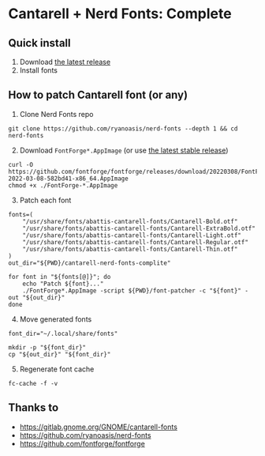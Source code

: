 # Cantarell + Nerd Fonts: Complete

## Quick install

1) Download [the latest release](https://github.com/s373r/cantarell-nerd-fonts-complete/releases/latest)
2) Install fonts

## How to patch Cantarell font (or any)

1) Clone Nerd Fonts repo
```shell
git clone https://github.com/ryanoasis/nerd-fonts --depth 1 && cd nerd-fonts
```

2) Download `FontForge*.AppImage` (or use [the latest stable release](https://github.com/ryanoasis/nerd-fonts/releases))
```shell
curl -O https://github.com/fontforge/fontforge/releases/download/20220308/FontForge-2022-03-08-582bd41-x86_64.AppImage
chmod +x ./FontForge-*.AppImage
```

3) Patch each font
```shell
fonts=(
    "/usr/share/fonts/abattis-cantarell-fonts/Cantarell-Bold.otf"
    "/usr/share/fonts/abattis-cantarell-fonts/Cantarell-ExtraBold.otf"
    "/usr/share/fonts/abattis-cantarell-fonts/Cantarell-Light.otf"
    "/usr/share/fonts/abattis-cantarell-fonts/Cantarell-Regular.otf"
    "/usr/share/fonts/abattis-cantarell-fonts/Cantarell-Thin.otf"
)
out_dir="${PWD}/cantarell-nerd-fonts-complite"

for font in "${fonts[@]}"; do
    echo "Patch ${font}..."
    ./FontForge*.AppImage -script ${PWD}/font-patcher -c "${font}" -out "${out_dir}"
done
```

4) Move generated fonts
```shell
font_dir="~/.local/share/fonts"

mkdir -p "${font_dir}"
cp "${out_dir}" "${font_dir}"
```

5) Regenerate font cache
```shell
fc-cache -f -v
```

## Thanks to

- https://gitlab.gnome.org/GNOME/cantarell-fonts
- https://github.com/ryanoasis/nerd-fonts
- https://github.com/fontforge/fontforge
